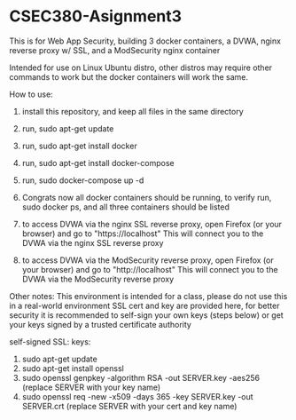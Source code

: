 # CSEC380-Asignment3
This is for Web App Security, building 3 docker containers, a DVWA, nginx reverse proxy w/ SSL, and a ModSecurity nginx container

Intended for use on Linux Ubuntu distro, other distros may require other commands to work but the docker containers will work the same.

How to use:

1) install this repository, and keep all files in the same directory
2) run, sudo apt-get update
3) run, sudo apt-get install docker
4) run, sudo apt-get install docker-compose
5) run, sudo docker-compose up -d

6) Congrats now all docker containers should be running, to verify run, sudo docker ps, and all three containers should be listed

7) to access DVWA via the nginx SSL reverse proxy, open Firefox (or your browser) and go to "https://localhost" This will connect you to the DVWA via the nginx SSL reverse proxy
8) to access DVWA via the ModSecurity reverse proxy, open Firefox (or your browser) and go to "http://localhost" This will connect you to the DVWA via the ModSecurity reverse proxy



Other notes:
This environment is intended for a class, please do not use this in a real-world environment
SSL cert and key are provided here, for better security it is recommended to self-sign your own keys (steps below) or get your keys signed by a trusted certificate authority

self-signed SSL: keys:
1) sudo apt-get update
2) sudo apt-get install openssl
3) sudo openssl genpkey -algorithm RSA -out SERVER.key -aes256           (replace SERVER with your key name)
4) sudo openssl req -new -x509 -days 365 -key SERVER.key -out SERVER.crt (replace SERVER with your cert and key name)
